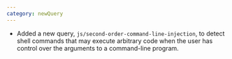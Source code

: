 ```yaml
---
category: newQuery
---
```

* Added a new query, `js/second-order-command-line-injection`, to detect shell
  commands that may execute arbitrary code when the user has control over 
  the arguments to a command-line program.
